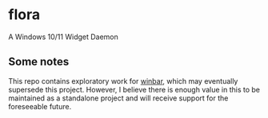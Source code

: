 # flora

A Windows 10/11 Widget Daemon

## Some notes

This repo contains exploratory work for [winbar](https://github.com/sulaxan/winbar), which may
eventually supersede this project. However, I believe there is enough value in this to be maintained
as a standalone project and will receive support for the foreseeable future.
